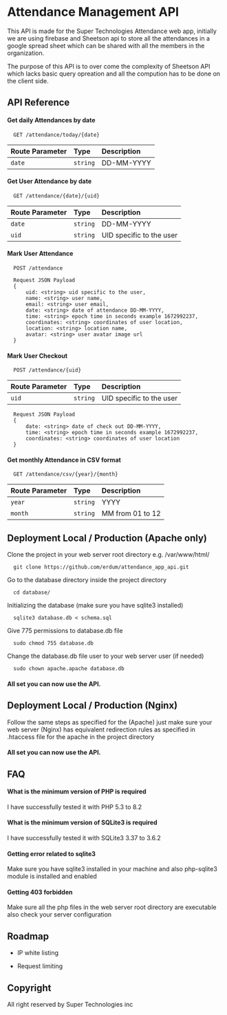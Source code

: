 
# Attendance Management API

This API is made for the Super Technologies Attendance web app, initially we are using firebase and Sheetson api to store all the attendances in a google spread sheet which can be shared with all the members in the organization.

The purpose of this API is to over come the complexity of Sheetson API which lacks basic query opreation and all the compution has to be done on the client side.

## API Reference

#### Get daily Attendances by date

```
  GET /attendance/today/{date}
```

| Route Parameter | Type     | Description                |
| :-------------- | :------- | :------------------------- |
| `date`          | `string` | DD-MM-YYYY                 |

#### Get User Attendance by date

```
  GET /attendance/{date}/{uid}
```

| Route Parameter | Type     | Description                |
| :-------------- | :------- | :------------------------- |
| `date`          | `string` | DD-MM-YYYY                 |
| `uid`           | `string` | UID specific to the user   |

#### Mark User Attendance

```
  POST /attendance

  Request JSON Payload
  {
      uid: <string> uid specific to the user,
      name: <string> user name,
      email: <string> user email,
      date: <string> date of attendance DD-MM-YYYY,
      time: <string> epoch time in seconds example 1672992237,
      coordinates: <string> coordinates of user location,
      location: <string> location name,
      avatar: <string> user avatar image url
  }
```

#### Mark User Checkout

```
  POST /attendance/{uid}
```

| Route Parameter | Type     | Description                |
| :-------------- | :------- | :------------------------- |
| `uid`           | `string` | UID specific to the user   |

```
  Request JSON Payload
  {
      date: <string> date of check out DD-MM-YYYY,
      time: <string> epoch time in seconds example 1672992237,
      coordinates: <string> coordinates of user location
  }
```


#### Get monthly Attendance in CSV format

```
  GET /attendance/csv/{year}/{month}
```

| Route Parameter | Type     | Description                |
| :-------------- | :------- | :------------------------- |
| `year`          | `string` | YYYY                       |
| `month`         | `string` | MM from 01 to 12           |


## Deployment Local / Production (Apache only)

Clone the project in your web server root directory e.g. /var/www/html/

```
  git clone https://github.com/erdum/attendance_app_api.git
```

Go to the database directory inside the project directory

```
  cd database/
```

Initializing the database (make sure you have sqlite3 installed)

```
  sqlite3 database.db < schema.sql
```

Give 775 permissions to database.db file

```
  sudo chmod 755 database.db
```

Change the database.db file user to your web server user (if needed)

```
  sudo chown apache.apache database.db
```

#### All set you can now use the API.

## Deployment Local / Production (Nginx)

Follow the same steps as specified for the (Apache) just make sure your web server (Nginx) has equivalent redirection rules as specified in .htaccess file for the apache in the project directory

#### All set you can now use the API.
## FAQ

#### What is the minimum version of PHP is required

I have successfully tested it with PHP 5.3 to 8.2

#### What is the minimum version of SQLite3 is required

I have successfully tested it with SQLite3 3.37 to 3.6.2

#### Getting error related to sqlite3

Make sure you have sqlite3 installed in your machine and also php-sqlite3 module is installed and enabled

#### Getting 403 forbidden

Make sure all the php files in the web server root directory are executable also check your server configuration


## Roadmap

- IP white listing

- Request limiting


## Copyright

All right reserved by Super Technologies inc

